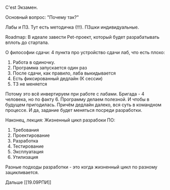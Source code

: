 C'est Экзамен.

Основный вопрос: "Почему так?"

Лабы и ПЗ.
Тут есть методичка (!!!).
ПЗшки индивидуальные.

Roadmap:
В идеале завести Pet-проект, который будет разрабатывать вплоть до стартапа.

О философии сдачи:
4 пункта про устройство сдачи лаб, что есть плохо:
1) Работа в одиночку.
2) Программа запускается один раз
3) После сдачи, как правило, лаба выкидывается
4) Есть фиксированный дедлайн (К сессии)
5) ТЗ не меняется

Потому это всё инвертируем при работе с лабами.
Бригада - 4 человека, но по факту 6.
Программу делаем полезной.
И чтобы в будущем пригодилась.
Причём дедлайн далеко, вся суть в командном процессе.
И да, задание будет меняться посреди разработки.

Наконец, лекция:
Жизненный цикл разрабоки ПО:
1) Требования
2) Проектирование
3) Разработка
4) Тестирование
5) Эксплуатация
6) Утилизация

Разные подходы разработки - это когда жизненный цикл по разному зацикливается.

Дальше [[19.09РПИ]]